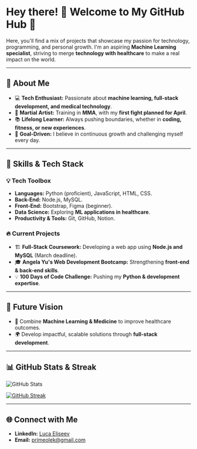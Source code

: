 # Hey there! 👋 Welcome to My GitHub Hub 🚀

Here, you'll find a mix of projects that showcase my passion for technology, programming, and personal growth. I'm an aspiring **Machine Learning specialist**, striving to merge **technology with healthcare** to make a real impact on the world. 

---

## 🧠 About Me
- 💻 **Tech Enthusiast:** Passionate about **machine learning, full-stack development, and medical technology**.
- 🥋 **Martial Artist:** Training in **MMA**, with my **first fight planned for April**.
- 📚 **Lifelong Learner:** Always pushing boundaries, whether in **coding, fitness, or new experiences**.
- 🎯 **Goal-Driven:** I believe in continuous growth and challenging myself every day.

---

## 🚀 Skills & Tech Stack

### 💡 Tech Toolbox
- **Languages:** Python (proficient), JavaScript, HTML, CSS.
- **Back-End:** Node.js, MySQL.
- **Front-End:** Bootstrap, Figma (beginner).
- **Data Science:** Exploring **ML applications in healthcare**.
- **Productivity & Tools:** Git, GitHub, Notion.

### 🔥 Current Projects
- 🏗 **Full-Stack Coursework:** Developing a web app using **Node.js and MySQL** (March deadline).
- 🎓 **Angela Yu's Web Development Bootcamp:** Strengthening **front-end & back-end skills**.
- 💡 **100 Days of Code Challenge:** Pushing my **Python & development expertise**.

---

## 🎯 Future Vision
- 💉 Combine **Machine Learning & Medicine** to improve healthcare outcomes.
- 🌍 Develop impactful, scalable solutions through **full-stack development**.

---

## 📊 GitHub Stats & Streak

![GitHub Stats](https://github-readme-stats.vercel.app/api?username=PrimeOleg&show_icons=true&theme=radical)

[![GitHub Streak](https://streak-stats.demolab.com/?user=PrimeOleg&theme=radical&hide_border=true)](https://git.io/streak-stats)

---

## 🌐 Connect with Me
- **LinkedIn:** [Luca Eliseev](https://www.linkedin.com/in/luca-eliseev/)
- **Email:** [primeolek@gmail.com](mailto:primeolek@gmail.com)
